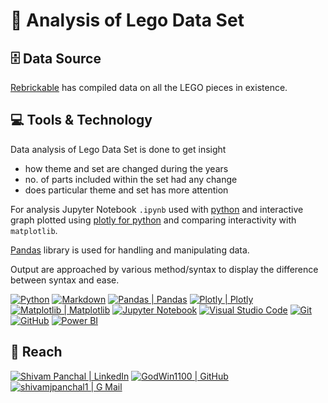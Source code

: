 # :bricks: Analysis of Lego Data Set

## :file_cabinet: Data Source

[Rebrickable](https://rebrickable.com/downloads/) has compiled data on all the LEGO pieces in existence.

## :computer: Tools & Technology

Data analysis of Lego Data Set is done to get insight

- how theme and set are changed during the years
- no. of parts included within the set had any change
- does particular theme and set has more attention

For analysis Jupyter Notebook `.ipynb` used with [python][python] and interactive graph plotted using [plotly for python][plotly] and comparing interactivity with `matplotlib`.

[Pandas][pandas] library is used for handling and manipulating data.

Output are approached by various method/syntax to display the difference between syntax and ease.

[![Python](https://img.shields.io/badge/Python-eeeeee?style=for-the-badge&logo=python&logoColor=ffffff&labelColor=3776AB)][python]
[![Markdown](https://img.shields.io/badge/Markdown-eeeeee?style=for-the-badge&logo=markdown&logoColor=ffffff&labelColor=000000)][markdown]
[![Pandas | Pandas](https://img.shields.io/badge/Pandas-eeeeee?style=for-the-badge&logo=pandas&logoColor=150458&labelColor=fefefe)][pandas]
[![Plotly | Plotly](https://img.shields.io/badge/Plotly-eeeeee?style=for-the-badge&logo=plotly&logoColor=3F4F75&labelColor=fefefe)][plotly]
[![Matplotlib | Matplotlib](https://img.shields.io/badge/Matplotlib-eeeeee?style=for-the-badge&labelColor=fefefe)][matplotlib]
[![Jupyter Notebook](https://img.shields.io/badge/Jupyter_notebook-eeeeee?style=for-the-badge&logo=jupyter&logoColor=F37626&labelColor=2C2C32)][jupyter]
[![Visual Studio Code](https://img.shields.io/badge/Visual_Studio_Code-eeeeee?style=for-the-badge&logo=visual-studio-code&logoColor=007ACC&labelColor=2C2C32)][visual_studio_code]
[![Git](https://img.shields.io/badge/Git-eeeeee?style=for-the-badge&logo=git&logoColor=F05032&labelColor=f0efe7)][git]
[![GitHub](https://img.shields.io/badge/Github-eeeeee?style=for-the-badge&logo=github&logoColor=ffffff&labelColor=181717)][github]
[![Power BI](https://img.shields.io/badge/Power_BI-eeeeee?style=for-the-badge&logo=powerbi&logoColor=F2C811&labelColor=fefefe)][power_bi]

## :round_pushpin: Reach

[![Shivam Panchal | LinkedIn](https://img.shields.io/badge/Shivam_Panchal-eeeeee?style=for-the-badge&logo=linkedin&logoColor=ffffff&labelColor=0A66C2)][reach_linkedin]
[![GodWin1100 | GitHub](https://img.shields.io/badge/Godwin1100-eeeeee?style=for-the-badge&logo=github&logoColor=ffffff&labelColor=181717)][reach_github]
[![shivamjpanchal1 | G Mail](https://img.shields.io/badge/shivamjpanchal1-eeeeee?style=for-the-badge&logo=gmail&logoColor=ffffff&labelColor=EA4335)][reach_gmail]

<!-- LINKS -->

<!-- Tools & Technology -->

[python]: https://www.python.org/
[markdown]: https://www.markdownguide.org/
[pandas]: https://pandas.pydata.org/docs/
[plotly]: https://plotly.com/python/getting-started/
[matplotlib]: https://matplotlib.org/stable/index.html
[jupyter]: https://docs.jupyter.org/en/latest/
[visual_studio_code]: https://code.visualstudio.com/
[git]: https://git-scm.com/
[github]: https://github.com/
[power_bi]: https://powerbi.microsoft.com/en-au/

<!-- Reach  -->

[reach_linkedin]: https://www.linkedin.com/in/shivam-panchal-godwin1100
[reach_gmail]: mailto:shivamjpanchal1@gmail.com?subject=GitHub%20Hello
[reach_github]: https://github.com/GodWin1100
